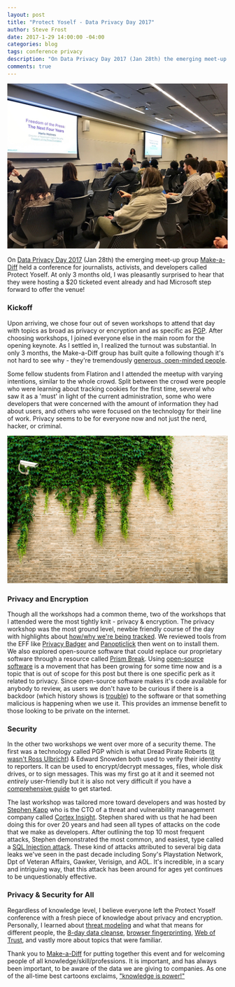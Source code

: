```yaml
---
layout: post
title: "Protect Yoself - Data Privacy Day 2017"
author: Steve Frost
date: 2017-1-29 14:00:00 -04:00
categories: blog
tags: conference privacy
description: "On Data Privacy Day 2017 (Jan 28th) the emerging meet-up group Make-a-Diff held a conference for journalists, activists, and developers called Protect Yoself."
comments: true
---
```


![data-privacy-day-picture-1-crowd](/assets/img/blogs/protectyoself.jpg)

On [Data Privacy Day 2017](https://blog.mozilla.org/blog/2017/01/26/data-privacy-day/) (Jan 28th) the emerging meet-up group [Make-a-Diff](https://www.meetup.com/make-a-diff/) held a conference for journalists, activists, and developers called Protect Yoself. At only 3 months old, I was pleasantly surprised to hear that they were hosting a $20 ticketed event already and had Microsoft step forward to offer the venue!

### Kickoff

Upon arriving, we chose four out of seven workshops to attend that day with topics as broad as privacy or encryption and as specific as [PGP](https://www.gnupg.org/). After choosing workshops, I joined everyone else in the main room for the opening keynote. As I settled in, I realized the turnout was substantial. In only 3 months, the Make-a-Diff group has built quite a following though it's not hard to see why - they're tremendously [generous, open-minded people](https://www.meetup.com/make-a-diff/members/).

Some fellow students from Flatiron and I attended the meetup with varying intentions, similar to the whole crowd. Split between the crowd were people who were learning about tracking cookies for the first time, several who saw it as a 'must' in light of the current administration, some who were developers that were concerned with the amount of information they had about users, and others who were focused on the technology for their line of work. Privacy seems to be for everyone now and not just the nerd, hacker, or criminal.

![data-privacy-day-picture-2-cameras](/assets/img/blogs/protectyoself2.jpg)

### Privacy and Encryption

Though all the workshops had a common theme, two of the  workshops that I attended were the most tightly knit - privacy & encryption. The privacy workshop was the most ground level, newbie friendly course of the day with highlights about [how/why we're being tracked](http://www.digitaltrends.com/computing/how-do-advertisers-track-you-online-we-found-out/). We reviewed tools from the EFF like [Privacy Badger](https://www.eff.org/privacybadger) and [Panopticlick](https://panopticlick.eff.org/) then went on to install them. We also explored open-source software that could replace our proprietary software through a resource called [Prism Break](https://prism-break.org/en/). Using [open-source software](https://en.wikipedia.org/wiki/Open-source_software) is a movement that has been growing for some time now and is a topic that is out of scope for this post but there is one specific perk as it related to privacy. Since open-source software makes it's code available for anybody to review, as users we don't have to be curious if there is a backdoor (which history shows is [trouble](http://www.infoworld.com/article/2606776/hacking/155947-Biggest-baddest-boldest-software-backdoors-of-all-time.html)) to the software or that something malicious is happening when we use it. This provides an immense benefit to those looking to be private on the internet.

### Security

In the other two workshops we went over more of a security theme. The first was a technology called PGP which is what Dread Pirate Roberts ([it wasn't Ross Ulbricht](https://www.wired.com/2015/02/ross-ulbricht-didnt-create-silk-roads-dread-pirate-roberts-guy/)) & Edward Snowden both used to verify their identity to reporters. It can be used to encrypt/decrypt messages, files, whole disk drives, or to sign messages. This was my first go at it and it seemed not _entirely_ user-friendly but it is also not very difficult if you have a [comprehensive guide](https://theintercept.com/2014/10/28/smuggling-snowden-secrets/) to get started.

The last workshop was tailored more toward developers and was hosted by [Stephen Kapp](https://us.linkedin.com/in/skapp) who is the CTO of a threat and vulnerability management company called [Cortex Insight](https://cortexinsight.com/). Stephen shared with us that he had been doing this for over 20 years and had seen all types of attacks on the code that we make as developers. After outlining the top 10 most frequent attacks, Stephen demonstrated the most common, and easiest, type called a [SQL Injection attack](https://motherboard.vice.com/read/the-history-of-sql-injection-the-hack-that-will-never-go-away). These kind of attacks attributed to several big data leaks we've seen in the past decade including Sony's Playstation Network, Dpt of Veteran Affairs, Gawker, Verisign, and AOL. It's incredible, in a scary and intriguing way, that this attack has been around for ages yet continues to be unquestionably effective.

### Privacy & Security for All

Regardless of knowledge level, I believe everyone left the Protect Yoself conference with a fresh piece of knowledge about privacy and encryption. Personally, I learned about [threat modeling](https://www.owasp.org/index.php/Application_Threat_Modeling) and what that means for different people, the [8-day data cleanse](https://myshadow.org/ckeditor_assets/attachments/189/datadetoxkit_optimized_01.pdf), [browser fingerprinting](https://amiunique.org/), [Web of Trust](https://www.linux.com/learn/pgp-web-trust-core-concepts-behind-trusted-communication), and vastly more about topics that were familiar.

Thank you to [Make-a-Diff](https://twitter.com/makeadiff_nyc) for putting together this event and for welcoming people of all knowledge/skill/professions. It is important, and has always been important, to be aware of the data we are giving to companies. As one of the all-time best cartoons exclaims, ["knowledge is power!"](https://www.youtube.com/watch?v=SjNM4eItNRA)

